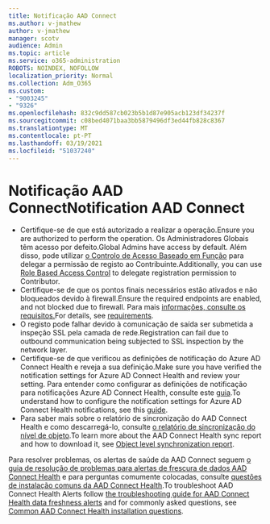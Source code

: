 ```yaml
---
title: Notificação AAD Connect
ms.author: v-jmathew
author: v-jmathew
manager: scotv
audience: Admin
ms.topic: article
ms.service: o365-administration
ROBOTS: NOINDEX, NOFOLLOW
localization_priority: Normal
ms.collection: Adm_O365
ms.custom:
- "9003245"
- "9326"
ms.openlocfilehash: 832c9dd587cb023b5b1d87e905acb123df34237f
ms.sourcegitcommit: c08bed4071baa3bb5879496df3ed44fb828c8367
ms.translationtype: MT
ms.contentlocale: pt-PT
ms.lasthandoff: 03/19/2021
ms.locfileid: "51037240"
---
```

# <a name="notification-aad-connect"></a><span data-ttu-id="b3079-102">Notificação AAD Connect</span><span class="sxs-lookup"><span data-stu-id="b3079-102">Notification AAD Connect</span></span>

- <span data-ttu-id="b3079-103">Certifique-se de que está autorizado a realizar a operação.</span><span class="sxs-lookup"><span data-stu-id="b3079-103">Ensure you are authorized to perform the operation.</span></span> <span data-ttu-id="b3079-104">Os Administradores Globais têm acesso por defeito.</span><span class="sxs-lookup"><span data-stu-id="b3079-104">Global Admins have access by default.</span></span> <span data-ttu-id="b3079-105">Além disso, pode utilizar [o Controlo de Acesso Baseado em Função](https://docs.microsoft.com/azure/active-directory/connect-health/active-directory-aadconnect-health-operations) para delegar a permissão de registo ao Contribuinte.</span><span class="sxs-lookup"><span data-stu-id="b3079-105">Additionally, you can use [Role Based Access Control](https://docs.microsoft.com/azure/active-directory/connect-health/active-directory-aadconnect-health-operations) to delegate registration permission to Contributor.</span></span>
- <span data-ttu-id="b3079-106">Certifique-se de que os pontos finais necessários estão ativados e não bloqueados devido à firewall.</span><span class="sxs-lookup"><span data-stu-id="b3079-106">Ensure the required endpoints are enabled, and not blocked due to firewall.</span></span> <span data-ttu-id="b3079-107">Para mais [informações, consulte os requisitos.](https://docs.microsoft.com/azure/active-directory/hybrid/how-to-connect-health-agent-install)</span><span class="sxs-lookup"><span data-stu-id="b3079-107">For details, see [requirements](https://docs.microsoft.com/azure/active-directory/hybrid/how-to-connect-health-agent-install).</span></span>
- <span data-ttu-id="b3079-108">O registo pode falhar devido à comunicação de saída ser submetida a inspeção SSL pela camada de rede.</span><span class="sxs-lookup"><span data-stu-id="b3079-108">Registration can fail due to outbound communication being subjected to SSL inspection by the network layer.</span></span>
- <span data-ttu-id="b3079-109">Certifique-se de que verificou as definições de notificação do Azure AD Connect Health e reveja a sua definição.</span><span class="sxs-lookup"><span data-stu-id="b3079-109">Make sure you have verified the notification settings for Azure AD Connect Health and review your setting.</span></span> <span data-ttu-id="b3079-110">Para entender como configurar as definições de notificação para notificações Azure AD Connect Health, consulte este [guia](https://docs.microsoft.com/azure/active-directory/hybrid/how-to-connect-health-operations).</span><span class="sxs-lookup"><span data-stu-id="b3079-110">To understand how to configure the notification settings for Azure AD Connect Health notifications, see this [guide](https://docs.microsoft.com/azure/active-directory/hybrid/how-to-connect-health-operations).</span></span>
- <span data-ttu-id="b3079-111">Para saber mais sobre o relatório de sincronização do AAD Connect Health e como descarregá-lo, consulte [o relatório de sincronização do nível de objeto](https://docs.microsoft.com/azure/active-directory/hybrid/how-to-connect-health-sync).</span><span class="sxs-lookup"><span data-stu-id="b3079-111">To learn more about the AAD Connect Health sync report and how to download it, see [Object level synchronization report](https://docs.microsoft.com/azure/active-directory/hybrid/how-to-connect-health-sync).</span></span>

<span data-ttu-id="b3079-112">Para resolver problemas, os alertas de saúde da AAD Connect seguem [o guia de resolução de problemas para alertas de frescura de dados AAD Connect Health](https://docs.microsoft.com/azure/active-directory/hybrid/how-to-connect-health-data-freshness) e para perguntas comumente colocadas, consulte [questões de instalação comuns da AAD Connect Health](https://docs.microsoft.com/azure/active-directory/hybrid/reference-connect-health-faq).</span><span class="sxs-lookup"><span data-stu-id="b3079-112">To troubleshoot AAD Connect Health Alerts follow [the troubleshooting guide for AAD Connect Health data freshness alerts](https://docs.microsoft.com/azure/active-directory/hybrid/how-to-connect-health-data-freshness) and for commonly asked questions, see [Common AAD Connect Health installation questions](https://docs.microsoft.com/azure/active-directory/hybrid/reference-connect-health-faq).</span></span>
